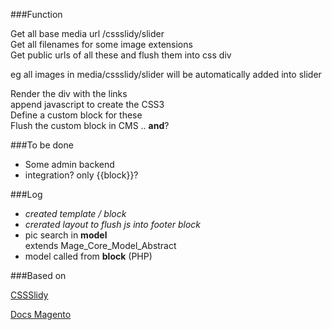 ###Function  

Get all base media url /cssslidy/slider  
Get all filenames for some image extensions  
Get public urls of all these and flush them into css div  

eg all images in media/cssslidy/slider will be automatically added into slider

Render the div with the links  
append javascript to create the CSS3  
Define a custom block for these  
Flush the custom block in CMS .. **and**?  
  
###To be done  
+ Some admin backend  
+ integration? only {{block}}?  

###Log
+ *created template / block*  
+ *crerated layout to flush js into footer block*  
+ pic search in **model**  
    extends Mage_Core_Model_Abstract  
+ model called from **block** (PHP)

###Based on

[CSSSlidy](http://dudleystorey.github.io/CSSslidy/)  

[Docs Magento](http://docs.magentocommerce.com/)  
